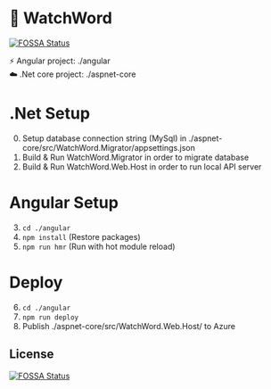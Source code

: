 # :movie_camera: WatchWord
[![FOSSA Status](https://app.fossa.io/api/projects/git%2Bgithub.com%2Fidrayv%2FWatchWord.svg?type=shield)](https://app.fossa.io/projects/git%2Bgithub.com%2Fidrayv%2FWatchWord?ref=badge_shield)


:zap: Angular project: ./angular  
:cloud: .Net core project: ./aspnet-core

# .Net Setup

00. Setup database connection string (MySql) in ./aspnet-core/src/WatchWord.Migrator/appsettings.json
01. Build & Run WatchWord.Migrator in order to migrate database
02. Build & Run WatchWord.Web.Host in order to run local API server

# Angular Setup

03. `cd ./angular`
04. `npm install` (Restore packages)
05. `npm run hmr` (Run with hot module reload)

# Deploy

06. `cd ./angular`
07. `npm run deploy`
08. Publish ./aspnet-core/src/WatchWord.Web.Host/ to Azure


## License
[![FOSSA Status](https://app.fossa.io/api/projects/git%2Bgithub.com%2Fidrayv%2FWatchWord.svg?type=large)](https://app.fossa.io/projects/git%2Bgithub.com%2Fidrayv%2FWatchWord?ref=badge_large)